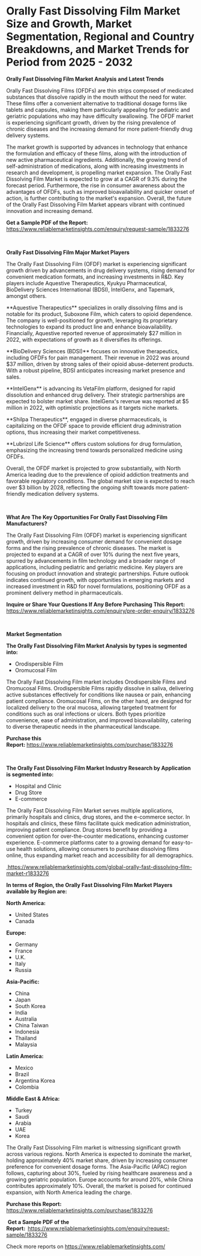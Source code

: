 <p><h1>Orally Fast Dissolving Film Market Size and Growth, Market Segmentation, Regional and Country Breakdowns, and Market Trends for Period from 2025 -  2032</h1></p><p><strong>Orally Fast Dissolving Film Market Analysis and Latest Trends</strong></p>
<p><p>Orally Fast Dissolving Films (OFDFs) are thin strips composed of medicated substances that dissolve rapidly in the mouth without the need for water. These films offer a convenient alternative to traditional dosage forms like tablets and capsules, making them particularly appealing for pediatric and geriatric populations who may have difficulty swallowing. The OFDF market is experiencing significant growth, driven by the rising prevalence of chronic diseases and the increasing demand for more patient-friendly drug delivery systems.</p><p>The market growth is supported by advances in technology that enhance the formulation and efficacy of these films, along with the introduction of new active pharmaceutical ingredients. Additionally, the growing trend of self-administration of medications, along with increasing investments in research and development, is propelling market expansion. The Orally Fast Dissolving Film Market is expected to grow at a CAGR of 9.3% during the forecast period. Furthermore, the rise in consumer awareness about the advantages of OFDFs, such as improved bioavailability and quicker onset of action, is further contributing to the market's expansion. Overall, the future of the Orally Fast Dissolving Film Market appears vibrant with continued innovation and increasing demand.</p></p>
<p><strong>Get a Sample PDF of the Report:&nbsp;</strong> <a href="https://www.reliablemarketinsights.com/enquiry/request-sample/1833276?utm_campaign=3526&utm_medium=2&utm_source=Github&utm_content=ia&utm_term=26032025&utm_id=orally-fast-dissolving-film">https://www.reliablemarketinsights.com/enquiry/request-sample/1833276</a></p>
<p>&nbsp;</p>
<p><strong>Orally Fast Dissolving Film Major Market Players</strong></p>
<p><p>The Orally Fast Dissolving Film (OFDF) market is experiencing significant growth driven by advancements in drug delivery systems, rising demand for convenient medication formats, and increasing investments in R&D. Key players include Aquestive Therapeutics, Kyukyu Pharmaceutical, BioDelivery Sciences International (BDSI), IntelGenx, and Tapemark, amongst others.</p><p>**Aquestive Therapeutics** specializes in orally dissolving films and is notable for its product, Suboxone Film, which caters to opioid dependence. The company is well-positioned for growth, leveraging its proprietary technologies to expand its product line and enhance bioavailability. Financially, Aquestive reported revenue of approximately $27 million in 2022, with expectations of growth as it diversifies its offerings.</p><p>**BioDelivery Sciences (BDSI)** focuses on innovative therapeutics, including OFDFs for pain management. Their revenue in 2022 was around $37 million, driven by strong sales of their opioid abuse-deterrent products. With a robust pipeline, BDSI anticipates increasing market presence and sales.</p><p>**IntelGenx** is advancing its VetaFilm platform, designed for rapid dissolution and enhanced drug delivery. Their strategic partnerships are expected to bolster market share. IntelGenx's revenue was reported at $5 million in 2022, with optimistic projections as it targets niche markets.</p><p>**Shilpa Therapeutics**, engaged in diverse pharmaceuticals, is capitalizing on the OFDF space to provide efficient drug administration options, thus increasing their market competitiveness. </p><p>**Lubrizol Life Science** offers custom solutions for drug formulation, emphasizing the increasing trend towards personalized medicine using OFDFs.</p><p>Overall, the OFDF market is projected to grow substantially, with North America leading due to the prevalence of opioid addiction treatments and favorable regulatory conditions. The global market size is expected to reach over $3 billion by 2028, reflecting the ongoing shift towards more patient-friendly medication delivery systems.</p></p>
<p>&nbsp;</p>
<p><strong>What Are The Key Opportunities For Orally Fast Dissolving Film Manufacturers?</strong></p>
<p><p>The Orally Fast Dissolving Film (OFDF) market is experiencing significant growth, driven by increasing consumer demand for convenient dosage forms and the rising prevalence of chronic diseases. The market is projected to expand at a CAGR of over 10% during the next five years, spurred by advancements in film technology and a broader range of applications, including pediatric and geriatric medicine. Key players are focusing on product innovation and strategic partnerships. Future outlook indicates continued growth, with opportunities in emerging markets and increased investment in R&D for novel formulations, positioning OFDF as a prominent delivery method in pharmaceuticals.</p></p>
<p><strong>Inquire or Share Your Questions If Any Before Purchasing This Report:</strong> <a href="https://www.reliablemarketinsights.com/enquiry/pre-order-enquiry/1833276?utm_campaign=3526&utm_medium=2&utm_source=Github&utm_content=ia&utm_term=26032025&utm_id=orally-fast-dissolving-film">https://www.reliablemarketinsights.com/enquiry/pre-order-enquiry/1833276</a></p>
<p>&nbsp;</p>
<p><strong>Market Segmentation</strong></p>
<p><strong>The Orally Fast Dissolving Film Market Analysis by types is segmented into:</strong></p>
<p><ul><li>Orodispersible Film</li><li>Oromucosal Film</li></ul></p>
<p><p>The Orally Fast Dissolving Film market includes Orodispersible Films and Oromucosal Films. Orodispersible Films rapidly dissolve in saliva, delivering active substances effectively for conditions like nausea or pain, enhancing patient compliance. Oromucosal Films, on the other hand, are designed for localized delivery to the oral mucosa, allowing targeted treatment for conditions such as oral infections or ulcers. Both types prioritize convenience, ease of administration, and improved bioavailability, catering to diverse therapeutic needs in the pharmaceutical landscape.</p></p>
<p><strong>Purchase this Report:&nbsp;</strong><a href="https://www.reliablemarketinsights.com/purchase/1833276?utm_campaign=3526&utm_medium=2&utm_source=Github&utm_content=ia&utm_term=26032025&utm_id=orally-fast-dissolving-film">https://www.reliablemarketinsights.com/purchase/1833276</a></p>
<p>&nbsp;</p>
<p><strong>The Orally Fast Dissolving Film Market Industry Research by Application is segmented into:</strong></p>
<p><ul><li>Hospital and Clinic</li><li>Drug Store</li><li>E-commerce</li></ul></p>
<p><p>The Orally Fast Dissolving Film Market serves multiple applications, primarily hospitals and clinics, drug stores, and the e-commerce sector. In hospitals and clinics, these films facilitate quick medication administration, improving patient compliance. Drug stores benefit by providing a convenient option for over-the-counter medications, enhancing customer experience. E-commerce platforms cater to a growing demand for easy-to-use health solutions, allowing consumers to purchase dissolving films online, thus expanding market reach and accessibility for all demographics.</p></p>
<p><a href="https://www.reliablemarketinsights.com/global-orally-fast-dissolving-film-market-r1833276?utm_campaign=3526&utm_medium=2&utm_source=Github&utm_content=ia&utm_term=26032025&utm_id=orally-fast-dissolving-film">&nbsp;https://www.reliablemarketinsights.com/global-orally-fast-dissolving-film-market-r1833276</a></p>
<p><strong>In terms of Region, the Orally Fast Dissolving Film Market Players available by Region are:</strong></p>
<p>
    <p> <strong> North America: </strong>
        <ul>
            <li>United States</li>
            <li>Canada</li>
        </ul>
        </p> 
    <p> <strong> Europe: </strong>
        <ul>
            <li>Germany</li>
            <li>France</li>
            <li>U.K.</li>
            <li>Italy</li>
            <li>Russia</li>
        </ul>
        </p> 
    <p> <strong> Asia-Pacific: </strong>
        <ul>
            <li>China</li>
            <li>Japan</li>
            <li>South Korea</li>
            <li>India</li>
            <li>Australia</li>
            <li>China Taiwan</li>
            <li>Indonesia</li>
            <li>Thailand</li>
            <li>Malaysia</li>
        </ul>
        </p> 
    <p> <strong> Latin America: </strong>
        <ul>
            <li>Mexico</li>
            <li>Brazil</li>
            <li>Argentina Korea</li>
            <li>Colombia</li>
        </ul>
        </p> 
    <p> <strong> Middle East & Africa: </strong>
        <ul>
            <li>Turkey</li>
            <li>Saudi</li>
            <li>Arabia</li>
            <li>UAE</li>
            <li>Korea</li>
        </ul>
    </p>
    </p>
<p><p>The Orally Fast Dissolving Film market is witnessing significant growth across various regions. North America is expected to dominate the market, holding approximately 40% market share, driven by increasing consumer preference for convenient dosage forms. The Asia-Pacific (APAC) region follows, capturing about 30%, fueled by rising healthcare awareness and a growing geriatric population. Europe accounts for around 20%, while China contributes approximately 10%. Overall, the market is poised for continued expansion, with North America leading the charge.</p></p>
<p><strong>Purchase this Report: </strong><a href="https://www.reliablemarketinsights.com/purchase/1833276?utm_campaign=3526&utm_medium=2&utm_source=Github&utm_content=ia&utm_term=26032025&utm_id=orally-fast-dissolving-film">https://www.reliablemarketinsights.com/purchase/1833276</a></p>
<p>&nbsp;<strong>Get a Sample PDF of the Report:&nbsp;&nbsp;</strong><a href="https://www.reliablemarketinsights.com/enquiry/request-sample/1833276?utm_campaign=3526&utm_medium=2&utm_source=Github&utm_content=ia&utm_term=26032025&utm_id=orally-fast-dissolving-film">https://www.reliablemarketinsights.com/enquiry/request-sample/1833276</a></p>
<p><strong></strong></p>
<p>Check more reports on <a href="https://www.reliablemarketinsights.com/?utm_campaign=3526&utm_medium=2&utm_source=Github&utm_content=ia&utm_term=26032025&utm_id=orally-fast-dissolving-film">https://www.reliablemarketinsights.com/</a></p>